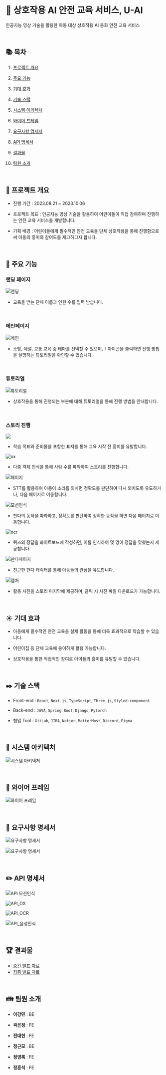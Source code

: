 # :runner: 상호작용 AI 안전 교육 서비스, U-AI

인공지능 영상 기술을 활용한 아동 대상 상호작용 AI 동화 안전 교육 서비스

<br/>

## :books: 목차

1. [프로젝트 개요](#:speech_balloon:-프로젝트-개요)

2. [주요 기능](#:loudspeaker:-주요-기능)

3. [기대 효과](#:sunny:-기대-효과)

4. [기술 스택](#:black_nib:-기술-스택)

5. [시스템 아키텍처](#:open_file_folder:-시스템-아키텍처)

6. [와이어 프레임](#:microscope:-와이어-프레임)

7. [요구사항 명세서](#:memo:-요구사항-명세서)

8. [API 명세서](#:pencil2:-API-명세서)

9. [결과물](:trophy:-결과물)

10. [팀원 소개](#:family:-%ED%8C%80%EC%9B%90-%EC%86%8C%EA%B0%9C)

<br/>

## :speech_balloon: 프로젝트 개요

- 진행 기간 : 2023.08.21 ~ 2023.10.06

- 프로젝트 목표 : 인공지능 영상 기술을 활용하여 어린이들이 직접 참여하며 진행하는 안전 교육 서비스를 개발합니다.

- 기획 배경 : 어린이들에게 필수적인 안전 교육을 단체 상호작용을 통해 진행함으로써 아동의 흥미와 참여도를 제고하고자 합니다.

<br/>

## :loudspeaker: 주요 기능

### 랜딩 페이지

![랜딩](C:\Users\SSAFY\Desktop\S09P22E104\README\랜딩페이지.png)

- 교육을 받는 단체 이름과 인원 수를 입력 받습니다.

<br/>

### 메인페이지

![메인](C:\Users\SSAFY\Desktop\S09P22E104\README\메인페이지.png)

- 소방, 예절, 교통 교육 중 테마를 선택할 수 있으며, `?` 아이콘을 클릭하면 진행 방법을 설명하는 튜토리얼을 확인할 수 있습니다.

<br/>

### 튜토리얼

![튜토리얼](C:\Users\SSAFY\Desktop\S09P22E104\README\튜토리얼페이지.png)

- 상호작용을 통해 진행되는 부분에 대해 튜토리얼을 통해 진행 방법을 안내합니다.

<br/>

### 스토리 진행

![](C:\Users\SSAFY\AppData\Roaming\marktext\images\2023-10-05-15-24-17-image.png)

- 학습 목표와 준비물을 포함한 표지를 통해 교육 시작 전 흥미를 유발합니다.

![ox](C:\Users\SSAFY\Desktop\S09P22E104\README\ox페이지.png)

- 다중 객체 인식을 통해 사람 수를 파악하여 스토리를 진행합니다.

![페이지](C:\Users\SSAFY\Desktop\S09P22E104\README\stt페이지.png)

- STT를 활용하여 아동이 소리를 외치면 정확도를 판단하여 다시 외치도록 유도하거나, 다음 페이지로 이동합니다.

![모션인식](C:\Users\SSAFY\Desktop\S09P22E104\README\모션인식페이지.png)

- 판다의 동작을 따라하고, 정확도를 판단하여 정확한 동작을 하면 다음 페이지로 이동합니다.

![ocr](C:\Users\SSAFY\Desktop\S09P22E104\README\ocr페이지.jpg)

- 퀴즈의 정답을 화이트보드에 작성하면, 이를 인식하여 몇 명이 정답을 맞혔는지 제공합니다.

![판다페이지](C:\Users\SSAFY\Desktop\S09P22E104\README\판다페이지.png)

- 친근한 판다 캐릭터를 통해 아동들의 관심을 유도합니다.

![캡처](C:\Users\SSAFY\Desktop\S09P22E104\README\캡처페이지.png)

- 활동 사진을 스토리 마지막에 제공하며, 클릭 시 사진 파일 다운로드가 가능합니다.

<br/>

## :sunny: 기대 효과

- 아동에게 필수적인 안전 교육을 실제 활동을 통해 더욱 효과적으로 학습할 수 있습니다.

- 어린이집 등 단체 교육에 용이하게 활용 가능합니다.

- 상호작용을 통한 직접적인 참여로 아이들의 흥미를 유발할 수 있습니다.

<br/>

## :black_nib: 기술 스택

- Front-end :  `React`, `Next.js`, `TypeScript`, `Three.js`, `Styled-component`

- Back-end : `JAVA`, `Spring Boot`, `Django`, `Pytorch`

- 협업 Tool : `GitLab`, `JIRA`, `Notion`, `MatterMost`, `Discord`, `Figma`

<br/>

## :open_file_folder: 시스템 아키텍처

![시스템 아키텍처](C:\Users\SSAFY\Desktop\S09P22E104\README\architecture.png)

<br/>

## :microscope: 와이어 프레임

![와이어 프레임](C:\Users\SSAFY\Desktop\S09P22E104\README\와이어프레임.png)

<br/>

## :memo: 요구사항 명세서

![요구사항 명세서](C:\Users\SSAFY\Desktop\S09P22E104\README\요구사항_명세서1.png)

![요구사항 명세서](C:\Users\SSAFY\Desktop\S09P22E104\README\요구사항_명세서2.png)

<br/>

## :pencil2: API 명세서

![API 모션인식](C:\Users\SSAFY\Desktop\S09P22E104\README\api_모션인식.png)

![API_OX](C:\Users\SSAFY\Desktop\S09P22E104\README\api_ox.png)

![API_OCR](C:\Users\SSAFY\Desktop\S09P22E104\README\api_ocr.png)

![API_음성인식](C:\Users\SSAFY\Desktop\S09P22E104\README\api_음성인식.png)

<br/>

## :trophy: 결과물

- [중간 발표 자료](https://drive.google.com/file/d/1HFNwo7lHW85fRsJFJW48vq73_kQEnRpQ/view?usp=drive_link)
- [최종 발표 자료](https://drive.google.com/file/d/1SAf3oBKZLmWy3u49IUph8HGWM52VC65J/view?usp=drive_link)

<br/>

## :family: 팀원 소개

- **이강민** : BE

- **곽은정** : FE

- **전대현** : FE

- **정근모** : BE

- **정영록** : FE

- **정훈석** : FE
